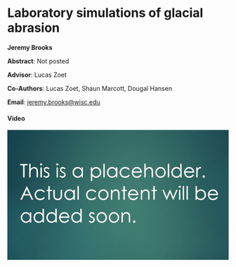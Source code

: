# Laboratory simulations of glacial abrasion

**Jeremy Brooks**

**Abstract**: Not posted


**Advisor**: Lucas Zoet

**Co-Authors**: Lucas Zoet, Shaun Marcott, Dougal Hansen

**Email**: [jeremy.brooks@wisc.edu](mailto:jeremy.brooks@wisc.edu)

#### Video
[![jbrooks_thumb](../../img/jbrooks_thumb.jpg)](../../videos/jbrooks.mp4)
